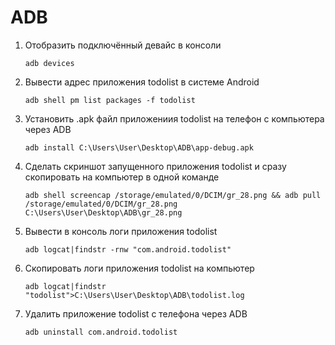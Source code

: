 # ADB

 1. Отобразить подключённый девайс в консоли 
 
    ```adb devices```
 
 2. Вывести адрес приложения todolist в системе Android 
 
    ```adb shell pm list packages -f todolist```
 
 3. Установить .apk файл приложениия todolist на телефон с компьютера через  ADB 
 
    ```adb install C:\Users\User\Desktop\ADB\app-debug.apk```
 
 4. Сделать скриншот запущенного приложения todolist и сразу скопировать на компьютер в одной команде 
 
    ```adb shell screencap /storage/emulated/0/DCIM/gr_28.png && adb pull /storage/emulated/0/DCIM/gr_28.png  C:\Users\User\Desktop\ADB\gr_28.png```
 
 5. Вывести в консоль логи приложения todolist
 
    ```adb logcat|findstr -rnw "com.android.todolist"```
    
 7. Скопировать логи приложения todolist на компьютер

    ```adb logcat|findstr "todolist">C:\Users\User\Desktop\ADB\todolist.log```
 
 9. Удалить приложение todolist с телефона через ADB

    ```adb uninstall com.android.todolist```
